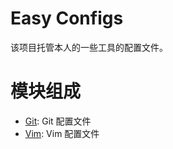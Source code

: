 # Easy Configs

该项目托管本人的一些工具的配置文件。

# 模块组成

- [Git](git/README.md): Git 配置文件
- [Vim](vim/README.md): Vim 配置文件